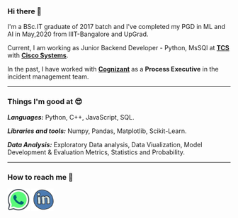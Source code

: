 ### Hi there 👋

I'm a BSc.IT graduate of 2017 batch and I've completed my PGD in ML and AI in May,2020 from IIIT-Bangalore and UpGrad.

Current, I am working as Junior Backend Developer - Python, MsSQl at <a href="https://www.tcs.com/">**TCS**</a> with <a href="https://www.cisco.com/c/en_in/index.html">**Cisco Systems**</a>.

In the past, I have worked with <a href="https://www.cognizant.com/">**Cognizant**</a> as a **Process Executive** in the incident management team.

<hr>

### Things I'm good at 😎 

***Languages:*** Python, C++, JavaScript, SQL.

***Libraries and tools:*** Numpy, Pandas, Matplotlib, Scikit-Learn.

***Data Analysis:*** Exploratory Data analysis, Data Viualization, Model Development & Evaluation Metrics, Statistics and Probability.

<hr>

### How to reach me 📱

<a href="https://api.whatsapp.com/send/?phone=919619704142&text&app_absent=0"><img src="https://github.com/sumeetdeshpande15/sumeetdeshpande15/blob/main/images/Whatsapp_logo.png"  width="50"></a> <a href="https://www.linkedin.com/in/sumeetdeshpande15"><img src="https://github.com/sumeetdeshpande15/sumeetdeshpande15/blob/main/images/LinkedIn_logo.png" width="50"></a> 
